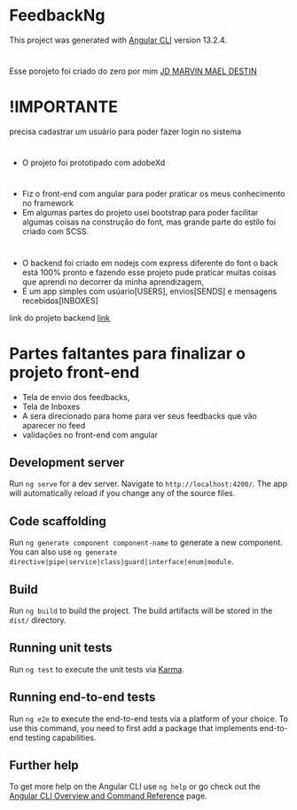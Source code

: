 # FeedbackNg

This project was generated with [Angular CLI](https://github.com/angular/angular-cli) version 13.2.4.
#
Esse porojeto foi criado do zero por mim [JD MARVIN MAEL DESTIN](http://github.com/jdmarvin7)
#
# !IMPORTANTE
precisa cadastrar um usuário para poder fazer login no sistema
#
- O projeto foi prototipado com adobeXd
#
- Fiz o front-end com angular para poder praticar os meus conhecimento no framework
- Em algumas partes do projeto usei bootstrap para poder facilitar algumas coisas na construção do font,
mas grande parte do estilo foi criado com SCSS.
#
- O backend foi criado em nodejs com express diferente do font o back está 100% pronto e fazendo esse projeto pude praticar muitas coisas que aprendi no decorrer da minha aprendizagem,
- É um app simples com usúario[USERS], envios[SENDS] e mensagens recebidos[INBOXES]

link do projeto backend [link](https://github.com/jdmarvin7/api-feedbacks)
#
#
# Partes faltantes para finalizar o projeto front-end
- Tela de envio dos feedbacks,
- Tela de Inboxes
- A sera direcionado para home para ver seus feedbacks que vão aparecer no feed
- validações no front-end com angular

## Development server

Run `ng serve` for a dev server. Navigate to `http://localhost:4200/`. The app will automatically reload if you change any of the source files.

## Code scaffolding

Run `ng generate component component-name` to generate a new component. You can also use `ng generate directive|pipe|service|class|guard|interface|enum|module`.

## Build

Run `ng build` to build the project. The build artifacts will be stored in the `dist/` directory.

## Running unit tests

Run `ng test` to execute the unit tests via [Karma](https://karma-runner.github.io).

## Running end-to-end tests

Run `ng e2e` to execute the end-to-end tests via a platform of your choice. To use this command, you need to first add a package that implements end-to-end testing capabilities.

## Further help

To get more help on the Angular CLI use `ng help` or go check out the [Angular CLI Overview and Command Reference](https://angular.io/cli) page.
